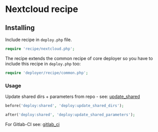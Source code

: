 # Nextcloud recipe

## Installing

Include recipe in `deploy.php` file.

```php
require 'recipe/nextcloud.php';
```

The recipe extends the common recipe of core deployer so you have to include this recipe in `deploy.php` too:

```php
require 'deployer/recipe/common.php';
```

### Usage

Update shared dirs + parameters from repo - see: [update_shared](deploy/update_shared.md)

```php
before('deploy:shared', 'deploy:update_shared_dirs');
```
```php
after('deploy:shared', 'deploy:update_shared_parameters');
```

For Gitlab-CI see: [gitlab_ci](deploy/gitlab_ci.md)